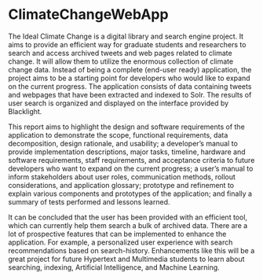 # ClimateChangeWebApp
The Ideal Climate Change is a digital library and search engine project. It aims to provide an efficient way for graduate students and researchers to search and access archived tweets and web pages related to climate change. It will allow them to utilize the enormous collection of climate change data. Instead of being a complete (end-user ready) application, the project aims to be a starting point for developers who would like to expand on the current progress. The application consists of data containing tweets and webpages that have been extracted and indexed to Solr. The results of user search is organized and displayed on the interface provided by Blacklight.  

This report aims to highlight the design and software requirements of the application to demonstrate the scope, functional requirements, data decomposition, design rationale, and usability; a developer’s manual to provide implementation descriptions, major tasks, timeline, hardware and software requirements, staff requirements, and acceptance criteria to future developers who want to expand on the current progress; a user’s manual to inform stakeholders about user roles, communication methods, rollout considerations, and application glossary; prototype and refinement to explain various components and prototypes of the application; and finally a summary of tests performed and lessons learned. 

It can be concluded that the user has been provided with an efficient tool, which can currently help them search a bulk of archived data. There are a lot of prospective features that can be implemented to enhance the application. For example, a personalized user experience with search recommendations based on search-history. Enhancements like this will be a great project for future Hypertext and Multimedia students to learn about searching, indexing, Artificial Intelligence, and Machine Learning.

